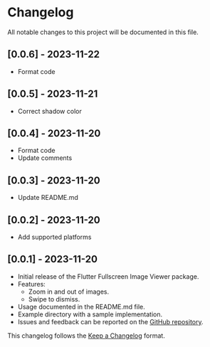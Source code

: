 # Changelog

All notable changes to this project will be documented in this file.
## [0.0.6] - 2023-11-22
- Format code

## [0.0.5] - 2023-11-21
- Correct shadow color

## [0.0.4] - 2023-11-20
- Format code
- Update comments

## [0.0.3] - 2023-11-20
- Update README.md

## [0.0.2] - 2023-11-20
- Add supported platforms

## [0.0.1] - 2023-11-20
- Initial release of the Flutter Fullscreen Image Viewer package.
- Features:
    - Zoom in and out of images.
    - Swipe to dismiss.
- Usage documented in the README.md file.
- Example directory with a sample implementation.
- Issues and feedback can be reported on the [GitHub repository](https://github.com/anisovdev/flutter-image-fullscreen-viewer).

This changelog follows the [Keep a Changelog](https://keepachangelog.com/en/1.0.0/) format.